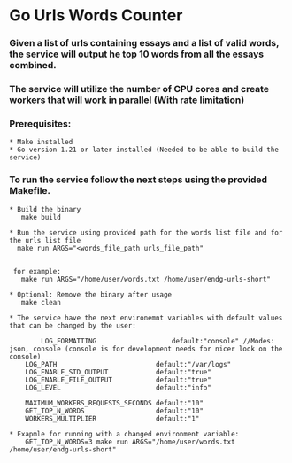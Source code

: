 # Go Urls Words Counter

### Given a list of urls containing essays and a list of valid words, the service will output he top 10 words from all the essays combined.
### The service will utilize the number of CPU cores and create workers that will work in parallel (With rate limitation)

### Prerequisites:
    * Make installed
    * Go version 1.21 or later installed (Needed to be able to build the service)
    
### To run the service follow the next steps using the provided Makefile.

```
* Build the binary
   make build

* Run the service using provided path for the words list file and for the urls list file
  make run ARGS="<words_file_path urls_file_path"
  
 
 for example:
   make run ARGS="/home/user/words.txt /home/user/endg-urls-short"
   
* Optional: Remove the binary after usage
   make clean
   
* The service have the next environemnt variables with default values that can be changed by the user:

        LOG_FORMATTING                   default:"console" //Modes: json, console (console is for development needs for nicer look on the console)
	LOG_PATH                         default:"/var/logs"
	LOG_ENABLE_STD_OUTPUT            default:"true"
	LOG_ENABLE_FILE_OUTPUT           default:"true"
	LOG_LEVEL                        default:"info"
	
	MAXIMUM_WORKERS_REQUESTS_SECONDS default:"10"
	GET_TOP_N_WORDS                  default:"10"
	WORKERS_MULTIPLIER               default:"1"
	
* Exapmle for running with a changed environment variable:
    GET_TOP_N_WORDS=3 make run ARGS="/home/user/words.txt /home/user/endg-urls-short"

```
